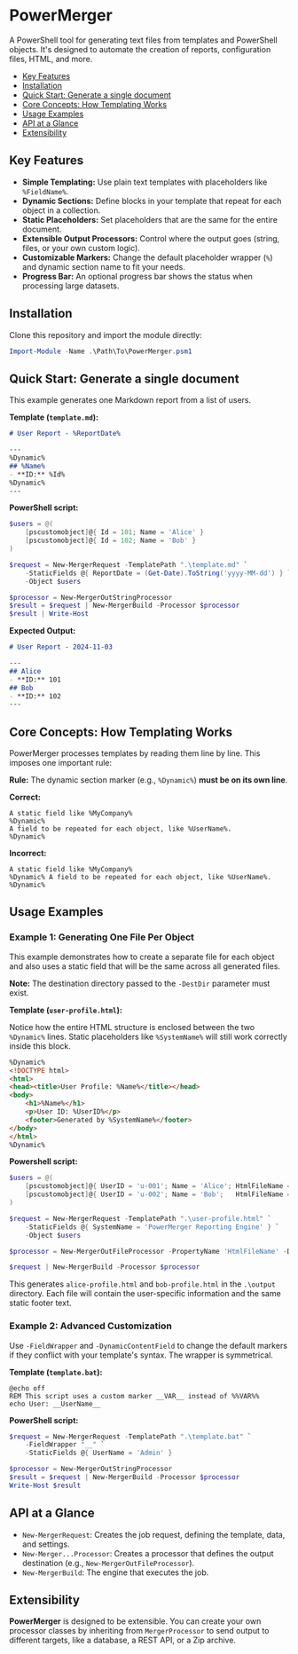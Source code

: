 # PowerMerger

A PowerShell tool for generating text files from templates and PowerShell objects. It's designed to automate the creation of reports, configuration files, HTML, and more.

- [Key Features](#key-features)
- [Installation](#installation)
- [Quick Start: Generate a single document](#quick-start-generate-a-single-document)
- [Core Concepts: How Templating Works](#core-concepts-how-templating-works)
- [Usage Examples](#usage-examples)
- [API at a Glance](#api-at-a-glance)
- [Extensibility](#extensibility)

## Key Features

- **Simple Templating:** Use plain text templates with placeholders like `%FieldName%`.
- **Dynamic Sections:** Define blocks in your template that repeat for each object in a collection.
- **Static Placeholders:** Set placeholders that are the same for the entire document.
- **Extensible Output Processors:** Control where the output goes (string, files, or your own custom logic).
- **Customizable Markers:** Change the default placeholder wrapper (`%`) and dynamic section name to fit your needs.
- **Progress Bar:** An optional progress bar shows the status when processing large datasets.

## Installation

Clone this repository and import the module directly:
```powershell
Import-Module -Name .\Path\To\PowerMerger.psm1
```

## Quick Start: Generate a single document

This example generates one Markdown report from a list of users.

**Template (`template.md`):**

```markdown
# User Report - %ReportDate%

---
%Dynamic%
## %Name%
- **ID:** %Id%
%Dynamic%
---
```

**PowerShell script:**

```powershell
$users = @(
    [pscustomobject]@{ Id = 101; Name = 'Alice' }
    [pscustomobject]@{ Id = 102; Name = 'Bob' }
)

$request = New-MergerRequest -TemplatePath ".\template.md" `
    -StaticFields @{ ReportDate = (Get-Date).ToString('yyyy-MM-dd') } `
    -Object $users

$processor = New-MergerOutStringProcessor
$result = $request | New-MergerBuild -Processor $processor
$result | Write-Host
```
**Expected Output:**

```markdown
# User Report - 2024-11-03

---
## Alice
- **ID:** 101
## Bob
- **ID:** 102
---
```

## Core Concepts: How Templating Works

PowerMerger processes templates by reading them line by line. This imposes one important rule:

**Rule:** The dynamic section marker (e.g., `%Dynamic%`) **must be on its own line**.

**Correct:**
```
A static field like %MyCompany%
%Dynamic%
A field to be repeated for each object, like %UserName%.
%Dynamic%
```
**Incorrect:**
```
A static field like %MyCompany%
%Dynamic% A field to be repeated for each object, like %UserName%. %Dynamic%
```

## Usage Examples

### Example 1: Generating One File Per Object

This example demonstrates how to create a separate file for each object and also uses a static field that will be the same across all generated files.

**Note:** The destination directory passed to the `-DestDir` parameter must exist.

**Template (`user-profile.html`):**

Notice how the entire HTML structure is enclosed between the two `%Dynamic%` lines. Static placeholders like `%SystemName%` will still work correctly inside this block.

```html
%Dynamic%
<!DOCTYPE html>
<html>
<head><title>User Profile: %Name%</title></head>
<body>
    <h1>%Name%</h1>
    <p>User ID: %UserID%</p>
    <footer>Generated by %SystemName%</footer>
</body>
</html>
%Dynamic%
```

**Powershell script:**

```powershell
$users = @(
    [pscustomobject]@{ UserID = 'u-001'; Name = 'Alice'; HtmlFileName = 'alice-profile' },
    [pscustomobject]@{ UserID = 'u-002'; Name = 'Bob';   HtmlFileName = 'bob-profile' }
)

$request = New-MergerRequest -TemplatePath ".\user-profile.html" `
    -StaticFields @{ SystemName = 'PowerMerger Reporting Engine' } `
    -Object $users

$processor = New-MergerOutFileProcessor -PropertyName 'HtmlFileName' -DestDir ".\output" -Extension ".html"

$request | New-MergerBuild -Processor $processor
```

This generates `alice-profile.html` and `bob-profile.html` in the `.\output` directory. Each file will contain the user-specific information and the same static footer text.

### Example 2: Advanced Customization

Use `-FieldWrapper` and `-DynamicContentField` to change the default markers if they conflict with your template's syntax. The wrapper is symmetrical.

**Template (`template.bat`):**

```batch
@echo off
REM This script uses a custom marker __VAR__ instead of %%VAR%%
echo User: __UserName__
```
**PowerShell script:**

```powershell
$request = New-MergerRequest -TemplatePath ".\template.bat" `
    -FieldWrapper "__" `
    -StaticFields @{ UserName = 'Admin' }

$processor = New-MergerOutStringProcessor
$result = $request | New-MergerBuild -Processor $processor
Write-Host $result
```

## API at a Glance

- `New-MergerRequest`: Creates the job request, defining the template, data, and settings.
- `New-Merger...Processor`: Creates a processor that defines the output destination (e.g., `New-MergerOutFileProcessor`).
- `New-MergerBuild`: The engine that executes the job.

## Extensibility

**PowerMerger** is designed to be extensible. You can create your own processor classes by inheriting from `MergerProcessor` to send output to different targets, like a database, a REST API, or a Zip archive.
